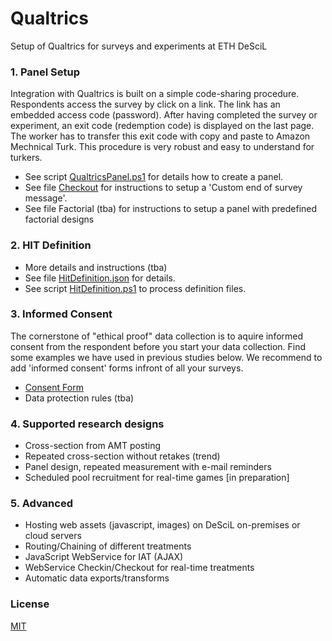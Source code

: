 # Qualtrics

Setup of Qualtrics for surveys and experiments at ETH DeSciL

### 1. Panel Setup

Integration with Qualtrics is built on a simple code-sharing procedure. 
Respondents access the survey by click on a link. The link has an embedded access code (password).
After having completed the survey or experiment, an exit code (redemption code) is displayed on the last page.
The worker has to transfer this exit code with copy and paste to Amazon Mechnical Turk.
This procedure is very robust and easy to understand for turkers.

- See script [QualtricsPanel.ps1](Panel/QualtricsPanel.ps1) for details how to create a panel.
- See file [Checkout](Panel/Checkout.md) for instructions to setup a 'Custom end of survey message'.
- See file Factorial (tba) for instructions to setup a panel with predefined factorial designs 

### 2. HIT Definition 

- More details and instructions (tba)
- See file [HitDefinition.json](Hits/HitDefinition.json) for details.
- See script [HitDefinition.ps1](Hits/HitDefinition.ps1) to process definition files.

### 3. Informed Consent

The cornerstone of "ethical proof" data collection is to aquire informed consent from the respondent before you start your data collection. 
Find some examples we have used in previous studies below. We recommend to add 'informed consent' forms infront of all your surveys.

- [Consent Form](Consent/Consent.md)
- Data protection rules (tba)

### 4. Supported research designs

- Cross-section from AMT posting
- Repeated cross-section without retakes (trend)
- Panel design, repeated measurement with e-mail reminders
- Scheduled pool recruitment for real-time games [in preparation]

### 5. Advanced

- Hosting web assets (javascript, images) on DeSciL on-premises or cloud servers
- Routing/Chaining of different treatments
- JavaScript WebService for IAT (AJAX)
- WebService Checkin/Checkout for real-time treatments
- Automatic data exports/transforms

### License

[MIT](LICENSE)
